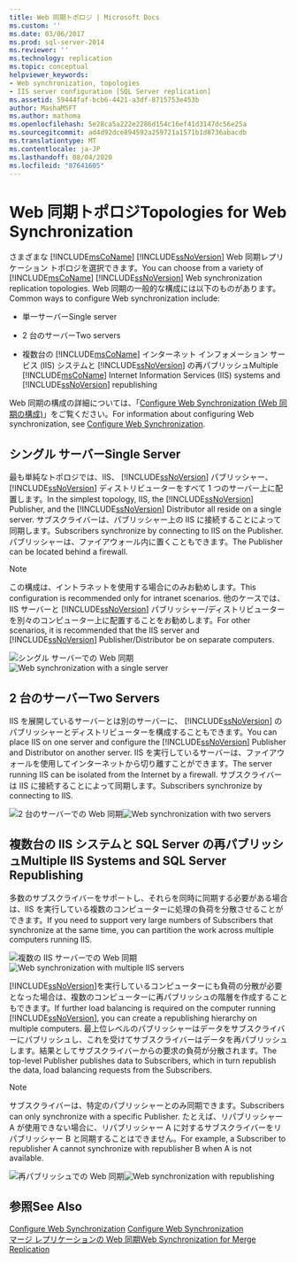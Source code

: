 ```yaml
---
title: Web 同期トポロジ | Microsoft Docs
ms.custom: ''
ms.date: 03/06/2017
ms.prod: sql-server-2014
ms.reviewer: ''
ms.technology: replication
ms.topic: conceptual
helpviewer_keywords:
- Web synchronization, topologies
- IIS server configuration [SQL Server replication]
ms.assetid: 59444faf-bcb6-4421-a3df-8715753e453b
author: MashaMSFT
ms.author: mathoma
ms.openlocfilehash: 5e28ca5a222e2286d154c16ef41d3147dc56e25a
ms.sourcegitcommit: ad4d92dce894592a259721a1571b1d8736abacdb
ms.translationtype: MT
ms.contentlocale: ja-JP
ms.lasthandoff: 08/04/2020
ms.locfileid: "87641605"
---
```

# <a name="topologies-for-web-synchronization"></a><span data-ttu-id="f4b61-102">Web 同期トポロジ</span><span class="sxs-lookup"><span data-stu-id="f4b61-102">Topologies for Web Synchronization</span></span>
  <span data-ttu-id="f4b61-103">さまざまな [!INCLUDE[msCoName](../../includes/msconame-md.md)] [!INCLUDE[ssNoVersion](../../includes/ssnoversion-md.md)] Web 同期レプリケーション トポロジを選択できます。</span><span class="sxs-lookup"><span data-stu-id="f4b61-103">You can choose from a variety of [!INCLUDE[msCoName](../../includes/msconame-md.md)] [!INCLUDE[ssNoVersion](../../includes/ssnoversion-md.md)] Web synchronization replication topologies.</span></span> <span data-ttu-id="f4b61-104">Web 同期の一般的な構成には以下のものがあります。</span><span class="sxs-lookup"><span data-stu-id="f4b61-104">Common ways to configure Web synchronization include:</span></span>  
  
-   <span data-ttu-id="f4b61-105">単一サーバー</span><span class="sxs-lookup"><span data-stu-id="f4b61-105">Single server</span></span>  
  
-   <span data-ttu-id="f4b61-106">2 台のサーバー</span><span class="sxs-lookup"><span data-stu-id="f4b61-106">Two servers</span></span>  
  
-   <span data-ttu-id="f4b61-107">複数台の [!INCLUDE[msCoName](../../includes/msconame-md.md)] インターネット インフォメーション サービス (IIS) システムと [!INCLUDE[ssNoVersion](../../includes/ssnoversion-md.md)] の再パブリッシュ</span><span class="sxs-lookup"><span data-stu-id="f4b61-107">Multiple [!INCLUDE[msCoName](../../includes/msconame-md.md)] Internet Information Services (IIS) systems and [!INCLUDE[ssNoVersion](../../includes/ssnoversion-md.md)] republishing</span></span>  
  
 <span data-ttu-id="f4b61-108">Web 同期の構成の詳細については、「[Configure Web Synchronization (Web 同期の構成)](configure-web-synchronization.md)」をご覧ください。</span><span class="sxs-lookup"><span data-stu-id="f4b61-108">For information about configuring Web synchronization, see [Configure Web Synchronization](configure-web-synchronization.md).</span></span>  
  
## <a name="single-server"></a><span data-ttu-id="f4b61-109">シングル サーバー</span><span class="sxs-lookup"><span data-stu-id="f4b61-109">Single Server</span></span>  
 <span data-ttu-id="f4b61-110">最も単純なトポロジでは、IIS、 [!INCLUDE[ssNoVersion](../../includes/ssnoversion-md.md)] パブリッシャー、 [!INCLUDE[ssNoVersion](../../includes/ssnoversion-md.md)] ディストリビューターをすべて 1 つのサーバー上に配置します。</span><span class="sxs-lookup"><span data-stu-id="f4b61-110">In the simplest topology, IIS, the [!INCLUDE[ssNoVersion](../../includes/ssnoversion-md.md)] Publisher, and the [!INCLUDE[ssNoVersion](../../includes/ssnoversion-md.md)] Distributor all reside on a single server.</span></span> <span data-ttu-id="f4b61-111">サブスクライバーは、パブリッシャー上の IIS に接続することによって同期します。</span><span class="sxs-lookup"><span data-stu-id="f4b61-111">Subscribers synchronize by connecting to IIS on the Publisher.</span></span> <span data-ttu-id="f4b61-112">パブリッシャーは、ファイアウォール内に置くこともできます。</span><span class="sxs-lookup"><span data-stu-id="f4b61-112">The Publisher can be located behind a firewall.</span></span>  
  
> [!NOTE]  
>  <span data-ttu-id="f4b61-113">この構成は、イントラネットを使用する場合にのみお勧めします。</span><span class="sxs-lookup"><span data-stu-id="f4b61-113">This configuration is recommended only for intranet scenarios.</span></span> <span data-ttu-id="f4b61-114">他のケースでは、IIS サーバーと [!INCLUDE[ssNoVersion](../../includes/ssnoversion-md.md)] パブリッシャー/ディストリビューターを別々のコンピューター上に配置することをお勧めします。</span><span class="sxs-lookup"><span data-stu-id="f4b61-114">For other scenarios, it is recommended that the IIS server and [!INCLUDE[ssNoVersion](../../includes/ssnoversion-md.md)] Publisher/Distributor be on separate computers.</span></span>  
  
 <span data-ttu-id="f4b61-115">![シングル サーバーでの Web 同期](media/web-sync02.gif "シングル サーバーでの Web 同期")</span><span class="sxs-lookup"><span data-stu-id="f4b61-115">![Web synchronization with a single server](media/web-sync02.gif "Web synchronization with a single server")</span></span>  
  
## <a name="two-servers"></a><span data-ttu-id="f4b61-116">2 台のサーバー</span><span class="sxs-lookup"><span data-stu-id="f4b61-116">Two Servers</span></span>  
 <span data-ttu-id="f4b61-117">IIS を展開しているサーバーとは別のサーバーに、 [!INCLUDE[ssNoVersion](../../includes/ssnoversion-md.md)] のパブリッシャーとディストリビューターを構成することもできます。</span><span class="sxs-lookup"><span data-stu-id="f4b61-117">You can place IIS on one server and configure the [!INCLUDE[ssNoVersion](../../includes/ssnoversion-md.md)] Publisher and Distributor on another server.</span></span> <span data-ttu-id="f4b61-118">IIS を実行しているサーバーは、ファイアウォールを使用してインターネットから切り離すことができます。</span><span class="sxs-lookup"><span data-stu-id="f4b61-118">The server running IIS can be isolated from the Internet by a firewall.</span></span> <span data-ttu-id="f4b61-119">サブスクライバーは IIS に接続することによって同期します。</span><span class="sxs-lookup"><span data-stu-id="f4b61-119">Subscribers synchronize by connecting to IIS.</span></span>  
  
 <span data-ttu-id="f4b61-120">![2 台のサーバーでの Web 同期](media/web-sync03.gif "2 台のサーバーでの Web 同期")</span><span class="sxs-lookup"><span data-stu-id="f4b61-120">![Web synchronization with two servers](media/web-sync03.gif "Web synchronization with two servers")</span></span>  
  
## <a name="multiple-iis-systems-and-sql-server-republishing"></a><span data-ttu-id="f4b61-121">複数台の IIS システムと SQL Server の再パブリッシュ</span><span class="sxs-lookup"><span data-stu-id="f4b61-121">Multiple IIS Systems and SQL Server Republishing</span></span>  
 <span data-ttu-id="f4b61-122">多数のサブスクライバーをサポートし、それらを同時に同期する必要がある場合は、IIS を実行している複数のコンピューターに処理の負荷を分散させることができます。</span><span class="sxs-lookup"><span data-stu-id="f4b61-122">If you need to support very large numbers of Subscribers that synchronize at the same time, you can partition the work across multiple computers running IIS.</span></span>  
  
 <span data-ttu-id="f4b61-123">![複数の IIS サーバーでの Web 同期](media/web-sync04.gif "複数の IIS サーバーでの Web 同期")</span><span class="sxs-lookup"><span data-stu-id="f4b61-123">![Web synchronization with multiple IIS servers](media/web-sync04.gif "Web synchronization with multiple IIS servers")</span></span>  
  
 <span data-ttu-id="f4b61-124">[!INCLUDE[ssNoVersion](../../includes/ssnoversion-md.md)]を実行しているコンピューターにも負荷の分散が必要となった場合は、複数のコンピューターに再パブリッシュの階層を作成することもできます。</span><span class="sxs-lookup"><span data-stu-id="f4b61-124">If further load balancing is required on the computer running [!INCLUDE[ssNoVersion](../../includes/ssnoversion-md.md)], you can create a republishing hierarchy on multiple computers.</span></span> <span data-ttu-id="f4b61-125">最上位レベルのパブリッシャーはデータをサブスクライバーにパブリッシュし、これを受けてサブスクライバーはデータを再パブリッシュします。結果としてサブスクライバーからの要求の負荷が分散されます。</span><span class="sxs-lookup"><span data-stu-id="f4b61-125">The top-level Publisher publishes data to Subscribers, which in turn republish the data, load balancing requests from the Subscribers.</span></span>  
  
> [!NOTE]  
>  <span data-ttu-id="f4b61-126">サブスクライバーは、特定のパブリッシャーとのみ同期できます。</span><span class="sxs-lookup"><span data-stu-id="f4b61-126">Subscribers can only synchronize with a specific Publisher.</span></span> <span data-ttu-id="f4b61-127">たとえば、リパブリッシャー A が使用できない場合に、リパブリッシャー A に対するサブスクライバーをリパブリッシャー B と同期することはできません。</span><span class="sxs-lookup"><span data-stu-id="f4b61-127">For example, a Subscriber to republisher A cannot synchronize with republisher B when A is not available.</span></span>  
  
 <span data-ttu-id="f4b61-128">![再パブリッシュでの Web 同期](media/web-sync05.gif "再パブリッシュでの Web 同期")</span><span class="sxs-lookup"><span data-stu-id="f4b61-128">![Web synchronization with republishing](media/web-sync05.gif "Web synchronization with republishing")</span></span>  
  
## <a name="see-also"></a><span data-ttu-id="f4b61-129">参照</span><span class="sxs-lookup"><span data-stu-id="f4b61-129">See Also</span></span>  
 <span data-ttu-id="f4b61-130">[Configure Web Synchronization](configure-web-synchronization.md) </span><span class="sxs-lookup"><span data-stu-id="f4b61-130">[Configure Web Synchronization](configure-web-synchronization.md) </span></span>  
 [<span data-ttu-id="f4b61-131">マージ レプリケーションの Web 同期</span><span class="sxs-lookup"><span data-stu-id="f4b61-131">Web Synchronization for Merge Replication</span></span>](web-synchronization-for-merge-replication.md)  
  
  
